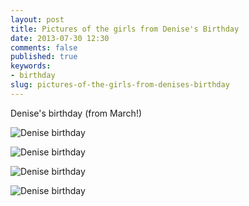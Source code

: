 ```yaml
---
layout: post
title: Pictures of the girls from Denise's Birthday
date: 2013-07-30 12:30
comments: false
published: true
keywords:
- birthday
slug: pictures-of-the-girls-from-denises-birthday
---
```

Denise's birthday (from March!)

![Denise birthday](http://media.eick.us/media/photographs/2013/2013-03-21/denise-birthday-2013-03-21-at-18-28-47.jpg)

![Denise birthday](http://media.eick.us/media/photographs/2013/2013-03-21/denise-birthday-2013-03-21-at-18-29-17.jpg)

![Denise birthday](http://media.eick.us/media/photographs/2013/2013-03-21/denise-birthday-2013-03-21-at-18-31-32.jpg)

![Denise birthday](http://media.eick.us/media/photographs/2013/2013-03-21/denise-birthday-2013-03-21-at-18-31-43.jpg)
